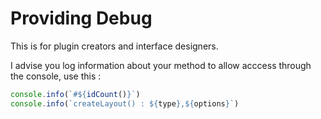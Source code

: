# Providing Debug

This is for plugin creators and interface designers.

I advise you log information about your method to allow acccess through the console,
use this :

```javascript
console.info(`#${idCount()}`)
console.info(`createLayout() : ${type},${options}`)
```
